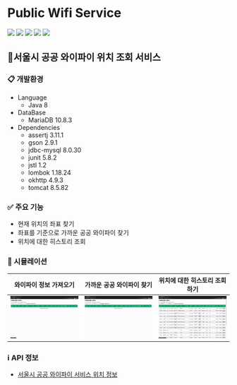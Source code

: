 # Public Wifi Service

<img src="https://img.shields.io/badge/JAVA-007396?style=flat&logo=java&logoColor=white">
<img src="https://img.shields.io/badge/JSP-F9A03C?style=flat&logo=java&logoColor=white">
<img src="https://img.shields.io/badge/Servlet-F16822?style=flat&logo=java&logoColor=white">
<img src="https://img.shields.io/badge/mariaDB-003545?style=flat&logo=mariaDB&logoColor=white">
<img src="https://img.shields.io/badge/apache tomcat-F8DC75?style=flat&logo=apachetomcat&logoColor=white">


## 🎯서울시 공공 와이파이 위치 조회 서비스

### 📋 개발환경

* Language
    * Java 8
* DataBase
    * MariaDB 10.8.3
* Dependencies
    * assertj 3.11.1
    * gson 2.9.1
    * jdbc-mysql 8.0.30
    * junit 5.8.2
    * jstl 1.2
    * lombok 1.18.24
    * okhttp 4.9.3
    * tomcat 8.5.82

### ✅ 주요 기능
-  현재 위치의 좌표 찾기
-  좌표를 기준으로 가까운 공공 와이파이 찾기
-  위치에 대한 히스토리 조회

### 📀 시뮬레이션

| 와이파이 정보 가져오기 | 가까운 공공 와이파이 찾기                                        | 위치에 대한 히스토리 조회하기 |
|------|-------------------------------------------------------|------------------|
|![와이파이 정보 가져오기](./getWifiList.gif)| ![좌표 찾기 및 좌표를 기반한 가까운 공공 와이파이 찾기](./getNearWifiList.gif) |![위치에 대한 히스토리 조회](./getHistory.gif)

### ℹ️ API 정보

* [서울시 공공 와이파이 서비스 위치 정보](https://data.seoul.go.kr/dataList/OA-20883/S/1/datasetView.do)


